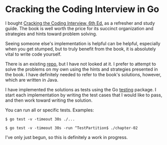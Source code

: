 # Cracking the Coding Interview in Go

I bought [Cracking the Coding Interview, 6th Ed.](http://www.crackingthecodinginterview.com/)
as a refresher and study guide. The book is well worth the price for its succinct organization
and strategies and hints toward problem solving.

Seeing someone else's implementation is helpful can be helpful, especially when you get stumped,
but to truly benefit from the book, it is absolutely vital to write code yourself.

There is an existing [repo](https://github.com/careercup/ctci), but I have not looked at it. I
prefer to attempt to solve the problems on my own using the hints and strategies presented in
the book. I have definitely needed to refer to the book's solutions, however, which are written
in Java.

I have implemented the solutions as tests using the Go [testing](https://golang.org/pkg/testing/)
package. I start each implementation by writing the test cases that I would like to pass, and
then work toward writing the solution.

You can run all or specific tests. Examples:

    $ go test -v -timeout 30s ./...

    $ go test -v -timeout 30s -run ^TestPartition$ ./chapter-02


I've only just begun, so this is definitely a work in progress.
